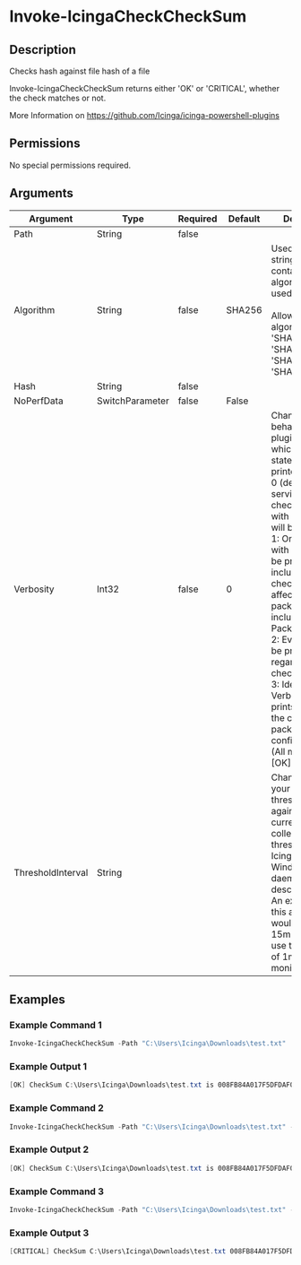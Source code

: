 # Invoke-IcingaCheckCheckSum

## Description

Checks hash against file hash of a file

Invoke-IcingaCheckCheckSum returns either 'OK' or 'CRITICAL', whether the check matches or not.

More Information on https://github.com/Icinga/icinga-powershell-plugins

## Permissions

No special permissions required.

## Arguments

| Argument | Type | Required | Default | Description |
| ---      | ---  | ---      | ---     | ---         |
| Path | String | false |  |  |
| Algorithm | String | false | SHA256 | Used to specify a string, which contains the algorithm to be used.<br /> <br /> Allowed algorithms: 'SHA1', 'SHA256', 'SHA384', 'SHA512', 'MD5' |
| Hash | String | false |  |  |
| NoPerfData | SwitchParameter | false | False |  |
| Verbosity | Int32 | false | 0 | Changes the behavior of the plugin output which check states are printed:<br /> 0 (default): Only service checks/packages with state not OK will be printed<br /> 1: Only services with not OK will be printed including OK checks of affected check packages including Package config<br /> 2: Everything will be printed regardless of the check state<br /> 3: Identical to Verbose 2, but prints in addition the check package configuration e.g (All must be [OK]) |
| ThresholdInterval | String |  |  | Change the value your defined threshold checks against from the current value to a collected time threshold of the Icinga for Windows daemon, as described [here](https://icinga.com/docs/icinga-for-windows/latest/doc/110-Installation/06-Collect-Metrics-over-Time/). An example for this argument would be 1m or 15m which will use the average of 1m or 15m for monitoring. |

## Examples

### Example Command 1

```powershell
Invoke-IcingaCheckCheckSum -Path "C:\Users\Icinga\Downloads\test.txt"
```

### Example Output 1

```powershell
[OK] CheckSum C:\Users\Icinga\Downloads\test.txt is 008FB84A017F5DFDAF038DB2FDD6934E6E5D9CD3C7AACE2F2168D7D93AF51E4B    
```

### Example Command 2

```powershell
Invoke-IcingaCheckCheckSum -Path "C:\Users\Icinga\Downloads\test.txt" -Hash 008FB84A017F5DFDAF038DB2FDD6934E6E5D9CD3C7AACE2F2168D7D93AF51E4B
```

### Example Output 2

```powershell
[OK] CheckSum C:\Users\Icinga\Downloads\test.txt is 008FB84A017F5DFDAF038DB2FDD6934E6E5D9CD3C7AACE2F2168D7D93AF51E4B|    
```

### Example Command 3

```powershell
Invoke-IcingaCheckCheckSum -Path "C:\Users\Icinga\Downloads\test.txt" -Hash 008FB84A017F5DFDAF038DB2FDD6934E6E5D
```

### Example Output 3

```powershell
[CRITICAL] CheckSum C:\Users\Icinga\Downloads\test.txt 008FB84A017F5DFDAF038DB2FDD6934E6E5D9CD3C7AACE2F2168D7D93AF51E4B is not matching 008FB84A017F5DFDAF038DB2FDD6934E6E5D    
```


